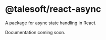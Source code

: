 @talesoft/react-async
=====================

A package for async state handling in React.

Documentation coming soon.
